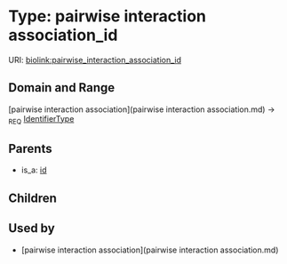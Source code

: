 
# Type: pairwise interaction association_id




URI: [biolink:pairwise_interaction_association_id](https://w3id.org/biolink/vocab/pairwise_interaction_association_id)


## Domain and Range

[pairwise interaction association](pairwise interaction association.md) ->  <sub>REQ</sub> [IdentifierType](type/IdentifierType.md)

## Parents

 *  is_a: [id](association_id.md)

## Children


## Used by

 * [pairwise interaction association](pairwise interaction association.md)
